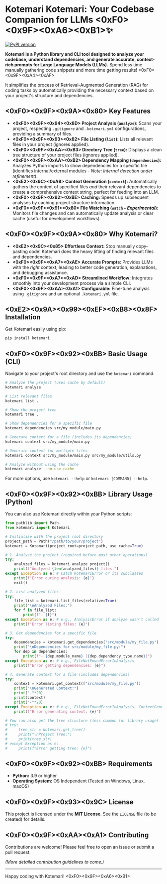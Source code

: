 # Kotemari  Kotemari: Your Codebase Companion for LLMs <0xF0><0x9F><0xA6><0xB1>✨

[![PyPI version](https://badge.fury.io/py/kotemari.svg)](https://badge.fury.io/py/kotemari) <!-- Add badges for tests, coverage, license later -->

**Kotemari is a Python library and CLI tool designed to analyze your codebase, understand dependencies, and generate accurate, context-rich prompts for Large Language Models (LLMs).** Spend less time manually gathering code snippets and more time getting results! <0xF0><0x9F><0xA4><0xAF>

It simplifies the process of Retrieval-Augmented Generation (RAG) for coding tasks by automatically providing the necessary context based on your project's structure and dependencies.

## <0xF0><0x9F><0x9A><0x80> Key Features

*   **<0xF0><0x9F><0x94><0x8D> Project Analysis (`analyze`):** Scans your project, respecting `.gitignore` and `.kotemari.yml` configurations, providing a summary of files.
*   **<0xF0><0x9F><0x93><0x82> File Listing (`list`):** Lists all relevant files in your project (ignores applied).
*   **<0xF0><0x9F><0xAA><0xB3> Directory Tree (`tree`):** Displays a clean tree structure of your project files (ignores applied).
*   **<0xF0><0x9F><0xAA><0xB2> Dependency Mapping (`dependencies`):** Analyzes Python imports to show dependencies for a specific file (identifies internal/external modules - *Note: Internal detection under refinement*).
*   **<0xE2><0x9C><0xA8> Context Generation (`context`):** Automatically gathers the content of specified files *and* their relevant dependencies to create a comprehensive context string, perfect for feeding into an LLM.
*   **<0xF0><0x9F><0x92><0xBE> Caching:** Speeds up subsequent analyses by caching project structure information.
*   **<0xF0><0x9F><0x91><0x80> File Watching (`watch` - *Experimental*):** Monitors file changes and can automatically update analysis or clear cache (useful for development workflows).

## <0xF0><0x9F><0x9A><0x80> Why Kotemari?

*   **<0xE2><0x9C><0x85> Effortless Context:** Stop manually copy-pasting code! Kotemari does the heavy lifting of finding relevant files and dependencies.
*   **<0xF0><0x9F><0xA7><0xAE> Accurate Prompts:** Provides LLMs with the *right* context, leading to better code generation, explanations, and debugging assistance.
*   **<0xF0><0x9F><0xA7><0xAD> Streamlined Workflow:** Integrates smoothly into your development process via a simple CLI.
*   **<0xF0><0x9F><0xAA><0xA1> Configurable:** Fine-tune analysis using `.gitignore` and an optional `.kotemari.yml` file.

## <0xE2><0x9A><0x99><0xEF><0xB8><0x8F> Installation

Get Kotemari easily using pip:

```bash
pip install kotemari
```

## <0xF0><0x9F><0x92><0xBB> Basic Usage (CLI)

Navigate to your project's root directory and use the `kotemari` command:

```bash
# Analyze the project (uses cache by default)
kotemari analyze

# List relevant files
kotemari list .

# Show the project tree
kotemari tree .

# Show dependencies for a specific file
kotemari dependencies src/my_module/main.py

# Generate context for a file (includes its dependencies)
kotemari context src/my_module/main.py

# Generate context for multiple files
kotemari context src/my_module/main.py src/my_module/utils.py

# Analyze without using the cache
kotemari analyze --no-use-cache 
```

For more options, use `kotemari --help` or `kotemari [COMMAND] --help`.

## <0xF0><0x9F><0x92><0xBB> Library Usage (Python)

You can also use Kotemari directly within your Python scripts:

```python
from pathlib import Path
from kotemari import Kotemari

# Initialize with the project root directory
project_path = Path("/path/to/your/project")
kotemari = Kotemari(project_root=project_path, use_cache=True)

# 1. Analyze the project (required before most other operations)
try:
    analyzed_files = kotemari.analyze_project()
    print(f"Analyzed {len(analyzed_files)} files.")
except Exception as e: # Catch KotemariError or its subclasses
    print(f"Error during analysis: {e}")
    exit()

# 2. List analyzed files
try:
    file_list = kotemari.list_files(relative=True)
    print("\nAnalyzed Files:")
    for f in file_list:
        print(f"- {f}")
except Exception as e: # e.g., AnalysisError if analyze wasn't called
    print(f"Error listing files: {e}")

# 3. Get dependencies for a specific file
try:
    dependencies = kotemari.get_dependencies("src/module/my_file.py")
    print("\nDependencies for src/module/my_file.py:")
    for dep in dependencies:
        print(f"- {dep.module_name} ({dep.dependency_type.name})")
except Exception as e: # e.g., FileNotFoundErrorInAnalysis
    print(f"Error getting dependencies: {e}")

# 4. Generate context for a file (includes dependencies)
try:
    context = kotemari.get_context(["src/module/my_file.py"])
    print("\nGenerated Context:")
    print("-"*20)
    print(context)
    print("-"*20)
except Exception as e: # e.g., FileNotFoundErrorInAnalysis, ContextGenerationError
    print(f"Error generating context: {e}")

# You can also get the tree structure (less common for library usage)
# try:
#     tree_str = kotemari.get_tree()
#     print("\nProject Tree:")
#     print(tree_str)
# except Exception as e:
#     print(f"Error getting tree: {e}")

```

## <0xF0><0x9F><0x92><0xBB> Requirements

*   **Python:** 3.9 or higher
*   **Operating System:** OS Independent (Tested on Windows, Linux, macOS)

## <0xF0><0x9F><0x93><0x9C> License

This project is licensed under the **MIT License**. See the `LICENSE` file (to be created) for details.

## <0xF0><0x9F><0xAA><0xA1> Contributing

Contributions are welcome! Please feel free to open an issue or submit a pull request.

*(More detailed contribution guidelines to come.)*

---

Happy coding with Kotemari! <0xF0><0x9F><0xA6><0xB1>
